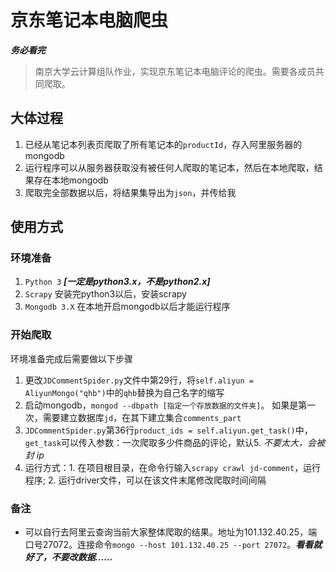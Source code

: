 # 京东笔记本电脑爬虫

***务必看完***
> 南京大学云计算组队作业，实现京东笔记本电脑评论的爬虫。需要各成员共同爬取。

## 大体过程
1. 已经从笔记本列表页爬取了所有笔记本的`productId`，存入阿里服务器的mongodb
2. 运行程序可以从服务器获取没有被任何人爬取的笔记本，然后在本地爬取，结果存在本地mongodb
3. 爬取完全部数据以后，将结果集导出为`json`，并传给我


## 使用方式
### 环境准备
1. `Python 3` ***[一定是python3.x，不是python2.x]***
2. `Scrapy` 安装完python3以后，安装scrapy
3. `Mongodb 3.X` 在本地开启mongodb以后才能运行程序

### 开始爬取
环境准备完成后需要做以下步骤
1. 更改`JDCommentSpider.py`文件中第29行，将`self.aliyun = AliyunMongo("qhb")`中的`qhb`替换为自己名字的缩写
2. 启动mongodb，`mongod --dbpath [指定一个存放数据的文件夹]`。 如果是第一次，需要建立数据库`jd`，在其下建立集合`comments_part`
3. `JDCommentSpider.py`第36行`product_ids = self.aliyun.get_task()`中，`get_task`可以传入参数：一次爬取多少件商品的评论，默认5. *不要太大，会被封 ip*
4. 运行方式：1. 在项目根目录，在命令行输入`scrapy crawl jd-comment`，运行程序; 2. 运行driver文件，可以在该文件末尾修改爬取时间间隔

### 备注
- 可以自行去阿里云查询当前大家整体爬取的结果。地址为101.132.40.25，端口号27072。连接命令`mongo --host 101.132.40.25 --port 27072`。***看看就好了，不要改数据……***
